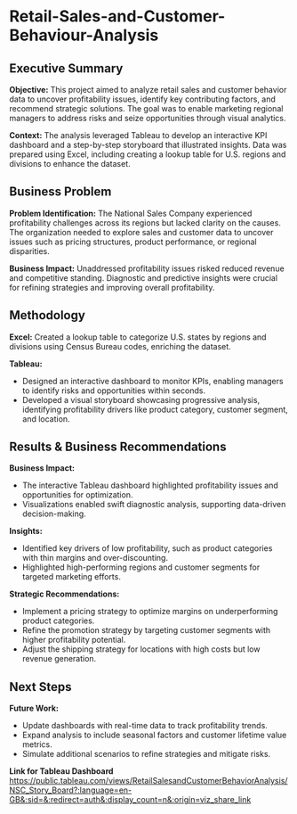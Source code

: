 # Retail-Sales-and-Customer-Behaviour-Analysis

## **Executive Summary**
**Objective:**
This project aimed to analyze retail sales and customer behavior data to uncover profitability issues, identify key contributing factors, and recommend strategic solutions. The goal was to enable marketing regional managers to address risks and seize opportunities through visual analytics.

**Context:**
The analysis leveraged Tableau to develop an interactive KPI dashboard and a step-by-step storyboard that illustrated insights. Data was prepared using Excel, including creating a lookup table for U.S. regions and divisions to enhance the dataset.

## **Business Problem**
**Problem Identification:** 
The National Sales Company experienced profitability challenges across its regions but lacked clarity on the causes. The organization needed to explore sales and customer data to uncover issues such as pricing structures, product performance, or regional disparities.

**Business Impact:** 
Unaddressed profitability issues risked reduced revenue and competitive standing. Diagnostic and predictive insights were crucial for refining strategies and improving overall profitability.

## **Methodology**

**Excel:** Created a lookup table to categorize U.S. states by regions and divisions using Census Bureau codes, enriching the dataset.

**Tableau:**
* Designed an interactive dashboard to monitor KPIs, enabling managers to identify risks and opportunities within seconds.
* Developed a visual storyboard showcasing progressive analysis, identifying profitability drivers like product category, customer segment, and location.

## **Results & Business Recommendations**
**Business Impact:**

* The interactive Tableau dashboard highlighted profitability issues and opportunities for optimization.
* Visualizations enabled swift diagnostic analysis, supporting data-driven decision-making.

**Insights:**

* Identified key drivers of low profitability, such as product categories with thin margins and over-discounting.
* Highlighted high-performing regions and customer segments for targeted marketing efforts.
  
**Strategic Recommendations:**

* Implement a pricing strategy to optimize margins on underperforming product categories.
* Refine the promotion strategy by targeting customer segments with higher profitability potential.
* Adjust the shipping strategy for locations with high costs but low revenue generation.
  
## **Next Steps**
**Future Work:**

* Update dashboards with real-time data to track profitability trends.
* Expand analysis to include seasonal factors and customer lifetime value metrics.
* Simulate additional scenarios to refine strategies and mitigate risks.

**Link for Tableau Dashboard**
https://public.tableau.com/views/RetailSalesandCustomerBehaviorAnalysis/NSC_Story_Board?:language=en-GB&:sid=&:redirect=auth&:display_count=n&:origin=viz_share_link
